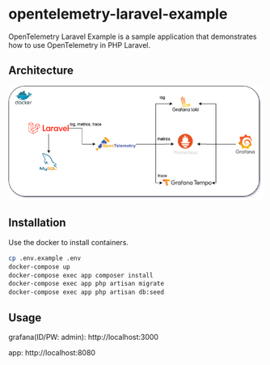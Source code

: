 # opentelemetry-laravel-example

OpenTelemetry Laravel Example is a sample application that demonstrates how to use OpenTelemetry in PHP Laravel.

## Architecture

![Architecture](./architecture.png)

## Installation

Use the docker to install containers.

```bash
cp .env.example .env
docker-compose up
docker-compose exec app composer install
docker-compose exec app php artisan migrate
docker-compose exec app php artisan db:seed
```

## Usage

grafana(ID/PW: admin): http://localhost:3000

app: http://localhost:8080
